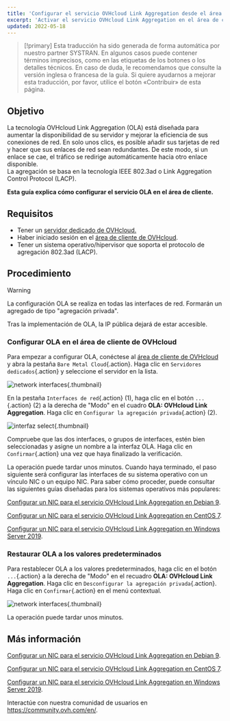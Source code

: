 ```yaml
---
title: 'Configurar el servicio OVHcloud Link Aggregation desde el área de cliente de OVHcloud'
excerpt: 'Activar el servicio OVHcloud Link Aggregation en el área de cliente'
updated: 2022-05-18
---
```


> [!primary]
> Esta traducción ha sido generada de forma automática por nuestro partner SYSTRAN. En algunos casos puede contener términos imprecisos, como en las etiquetas de los botones o los detalles técnicos. En caso de duda, le recomendamos que consulte la versión inglesa o francesa de la guía. Si quiere ayudarnos a mejorar esta traducción, por favor, utilice el botón «Contribuir» de esta página.
>

## Objetivo

La tecnología OVHcloud Link Aggregation (OLA) está diseñada para aumentar la disponibilidad de su servidor y mejorar la eficiencia de sus conexiones de red. En solo unos clics, es posible añadir sus tarjetas de red y hacer que sus enlaces de red sean redundantes. De este modo, si un enlace se cae, el tráfico se redirige automáticamente hacia otro enlace disponible.<br>
La agregación se basa en la tecnología IEEE 802.3ad o Link Aggregation Control Protocol (LACP).

**Esta guía explica cómo configurar el servicio OLA en el área de cliente.**

## Requisitos

- Tener un [servidor dedicado de OVHcloud.](https://www.ovhcloud.com/es/bare-metal/)
- Haber iniciado sesión en el [área de cliente de OVHcloud](https://ca.ovh.com/auth/?action=gotomanager&from=https://www.ovh.com/world/&ovhSubsidiary=ws).
- Tener un sistema operativo/hipervisor que soporta el protocolo de agregación 802.3ad (LACP).

## Procedimiento

> [!warning]
>
> La configuración OLA se realiza en todas las interfaces de red. Formarán un agregado de tipo "agregación privada".
>
> Tras la implementación de OLA, la IP pública dejará de estar accesible.
>

### Configurar OLA en el área de cliente de OVHcloud

Para empezar a configurar OLA, conéctese al [área de cliente de OVHcloud](https://ca.ovh.com/auth/?action=gotomanager&from=https://www.ovh.com/world/&ovhSubsidiary=ws) y abra la pestaña `Bare Metal Cloud`{.action}. Haga clic en `Servidores dedicados`{.action} y seleccione el servidor en la lista.

![network interfaces](network_interfaces2022.png){.thumbnail}

En la pestaña `Interfaces de red`{.action} (1), haga clic en el botón `...`{.action} (2) a la derecha de "Modo" en el cuadro **OLA: OVHcloud Link Aggregation**. Haga clic en `Configurar la agregación privada`{.action} (2).

![interfaz select](interface_select2021.png){.thumbnail}

Compruebe que las dos interfaces, o grupos de interfaces, estén bien seleccionadas y asigne un nombre a la interfaz OLA. Haga clic en `Confirmar`{.action} una vez que haya finalizado la verificación.

La operación puede tardar unos minutos. Cuando haya terminado, el paso siguiente será configurar las interfaces de su sistema operativo con un vínculo NIC o un equipo NIC. Para saber cómo proceder, puede consultar las siguientes guías diseñadas para los sistemas operativos más populares:

[Configurar un NIC para el servicio OVHcloud Link Aggregation en Debian 9](ola-enable-debian91.).

[Configurar un NIC para el servicio OVHcloud Link Aggregation en CentOS 7](ola-enable-centos71.).

[Configurar un NIC para el servicio OVHcloud Link Aggregation en Windows Server 2019](ola-enable-w2k191.).

### Restaurar OLA a los valores predeterminados

Para restablecer OLA a los valores predeterminados, haga clic en el botón `...`{.action} a la derecha de "Modo" en el recuadro **OLA: OVHcloud Link Aggregation**. Haga clic en `Desconfigurar la agregación privada`{.action}. Haga clic en `Confirmar`{.action} en el menú contextual.

![network interfaces](default_settings2021.png){.thumbnail}

La operación puede tardar unos minutos.

## Más información

[Configurar un NIC para el servicio OVHcloud Link Aggregation en Debian 9](ola-enable-debian91.).

[Configurar un NIC para el servicio OVHcloud Link Aggregation en CentOS 7](ola-enable-centos71.).

[Configurar un NIC para el servicio OVHcloud Link Aggregation en Windows Server 2019](ola-enable-w2k191.).

Interactúe con nuestra comunidad de usuarios en <https://community.ovh.com/en/>.
